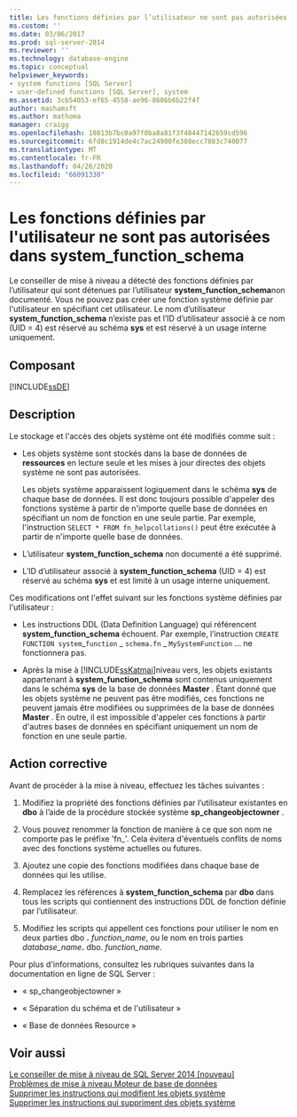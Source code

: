 ```yaml
---
title: Les fonctions définies par l’utilisateur ne sont pas autorisées dans system_function_schema | Microsoft Docs
ms.custom: ''
ms.date: 03/06/2017
ms.prod: sql-server-2014
ms.reviewer: ''
ms.technology: database-engine
ms.topic: conceptual
helpviewer_keywords:
- system functions [SQL Server]
- user-defined functions [SQL Server], system
ms.assetid: 3cb54053-ef65-4558-ae96-8686b6b22f4f
author: mashamsft
ms.author: mathoma
manager: craigg
ms.openlocfilehash: 10813b7bc0a97f0ba8a81f3f48447142659cd596
ms.sourcegitcommit: 6fd8c1914de4c7ac24900fe388ecc7883c740077
ms.translationtype: MT
ms.contentlocale: fr-FR
ms.lasthandoff: 04/26/2020
ms.locfileid: "66091330"
---
```

# <a name="user-defined-functions-are-not-allowed-in-system_function_schema"></a>Les fonctions définies par l'utilisateur ne sont pas autorisées dans system_function_schema
  Le conseiller de mise à niveau a détecté des fonctions définies par l’utilisateur qui sont détenues par l’utilisateur **system_function_schema**non documenté. Vous ne pouvez pas créer une fonction système définie par l'utilisateur en spécifiant cet utilisateur. Le nom d’utilisateur **system_function_schema** n’existe pas et l’ID d’utilisateur associé à ce nom (UID = 4) est réservé au schéma **sys** et est réservé à un usage interne uniquement.  
  
## <a name="component"></a>Composant  
 [!INCLUDE[ssDE](../../includes/ssde-md.md)]  
  
## <a name="description"></a>Description  
 Le stockage et l'accès des objets système ont été modifiés comme suit :  
  
-   Les objets système sont stockés dans la base de données de **ressources** en lecture seule et les mises à jour directes des objets système ne sont pas autorisées.  
  
     Les objets système apparaissent logiquement dans le schéma **sys** de chaque base de données. Il est donc toujours possible d'appeler des fonctions système à partir de n'importe quelle base de données en spécifiant un nom de fonction en une seule partie. Par exemple, l'instruction `SELECT * FROM fn_helpcollations()` peut être exécutée à partir de n'importe quelle base de données.  
  
-   L’utilisateur **system_function_schema** non documenté a été supprimé.  
  
-   L’ID d’utilisateur associé à **system_function_schema** (UID = 4) est réservé au schéma **sys** et est limité à un usage interne uniquement.  
  
 Ces modifications ont l'effet suivant sur les fonctions système définies par l'utilisateur :  
  
-   Les instructions DDL (Data Definition Language) qui référencent **system_function_schema** échouent. Par exemple, l’instruction `CREATE FUNCTION system`_`function` \_ `schema.fn` \_ `MySystemFunction` ... ne fonctionnera pas.  
  
-   Après la mise à [!INCLUDE[ssKatmai](../../includes/sskatmai-md.md)]niveau vers, les objets existants appartenant à **system_function_schema** sont contenus uniquement dans le schéma **sys** de la base de données **Master** . Étant donné que les objets système ne peuvent pas être modifiés, ces fonctions ne peuvent jamais être modifiées ou supprimées de la base de données **Master** . En outre, il est impossible d'appeler ces fonctions à partir d'autres bases de données en spécifiant uniquement un nom de fonction en une seule partie.  
  
## <a name="corrective-action"></a>Action corrective  
 Avant de procéder à la mise à niveau, effectuez les tâches suivantes :  
  
1.  Modifiez la propriété des fonctions définies par l’utilisateur existantes en **dbo** à l’aide de la procédure stockée système **sp_changeobjectowner** .  
  
2.  Vous pouvez renommer la fonction de manière à ce que son nom ne comporte pas le préfixe 'fn_'. Cela évitera d'éventuels conflits de noms avec des fonctions système actuelles ou futures.  
  
3.  Ajoutez une copie des fonctions modifiées dans chaque base de données qui les utilise.  
  
4.  Remplacez les références à **system_function_schema** par **dbo** dans tous les scripts qui contiennent des instructions DDL de fonction définie par l’utilisateur.  
  
5.  Modifiez les scripts qui appellent ces fonctions pour utiliser le nom en deux parties dbo **.** _function_name_, ou le nom en trois parties _database_name_**.** dbo. *function_name*.  
  
 Pour plus d'informations, consultez les rubriques suivantes dans la documentation en ligne de SQL Server :  
  
-   « sp_changeobjectowner »  
  
-   « Séparation du schéma et de l'utilisateur »  
  
-   « Base de données Resource »  
  
## <a name="see-also"></a>Voir aussi  
 [Le conseiller de mise à niveau de SQL Server 2014 &#91;nouveau&#93;](sql-server-2014-upgrade-advisor.md)   
 [Problèmes de mise à niveau Moteur de base de données](../../../2014/sql-server/install/database-engine-upgrade-issues.md)   
 [Supprimer les instructions qui modifient les objets système](../../../2014/sql-server/install/remove-statements-that-modify-system-objects.md)   
 [Supprimer les instructions qui suppriment des objets système](../../../2014/sql-server/install/remove-statements-that-drop-system-objects.md)  
  
  

